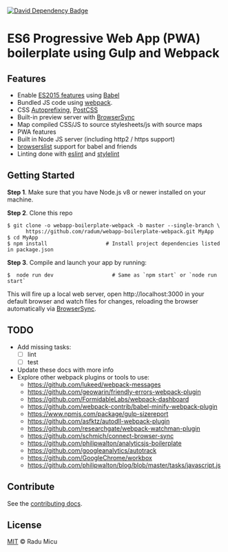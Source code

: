 [![David Dependency Badge](https://david-dm.org/radum/webapp-boilerplate-webpack/dev-status.svg)](https://david-dm.org/radum/webapp-boilerplate-webpack/#info=devDependencies)

# ES6 Progressive Web App (PWA) boilerplate using Gulp and Webpack

## Features

* Enable [ES2015 features](https://babeljs.io/docs/learn-es2015/) using [Babel](https://babeljs.io)
* Bundled JS code using [webpack](https://webpack.js.org/).
* CSS [Autoprefixing](https://github.com/postcss/autoprefixer), [PostCSS](http://postcss.org/)
* Built-in preview server with [BrowserSync](https://www.browsersync.io/)
* Map compiled CSS/JS to source stylesheets/js with source maps
* PWA features
* Built in Node JS server (including http2 / https support)
* [browserslist](http://browserl.ist/) support for babel and friends
* Linting done with [eslint](https://eslint.org/) and [stylelint](https://stylelint.io/)

## Getting Started

**Step 1**. Make sure that you have Node.js v8 or newer installed on your machine.

**Step 2**. Clone this repo

```shell
$ git clone -o webapp-boilerplate-webpack -b master --single-branch \
      https://github.com/radum/webapp-boilerplate-webpack.git MyApp
$ cd MyApp
$ npm install                   # Install project dependencies listed in package.json
```

**Step 3**. Compile and launch your app by running:

```
$  node run dev                   # Same as `npm start` or `node run start`
```

This will fire up a local web server, open http://localhost:3000 in your default browser and watch files for changes, reloading the browser automatically via [BrowserSync](https://www.browsersync.io/).

## TODO

- Add missing tasks:
	- [ ] lint
	- [ ] test
- Update these docs with more info
- Explore other webpack plugins or tools to use:
	- https://github.com/lukeed/webpack-messages
	- https://github.com/geowarin/friendly-errors-webpack-plugin
	- https://github.com/FormidableLabs/webpack-dashboard
	- https://github.com/webpack-contrib/babel-minify-webpack-plugin
	- https://www.npmjs.com/package/gulp-sizereport
	- https://github.com/asfktz/autodll-webpack-plugin
	- https://github.com/researchgate/webpack-watchman-plugin
	- https://github.com/schmich/connect-browser-sync
	- https://github.com/philipwalton/analyticsjs-boilerplate
	- https://github.com/googleanalytics/autotrack
	- https://github.com/GoogleChrome/workbox
	- https://github.com/philipwalton/blog/blob/master/tasks/javascript.js

## Contribute

See the [contributing docs](CONTRIBUTING.md).

## License

[MIT](https://opensource.org/licenses/MIT) © Radu Micu
